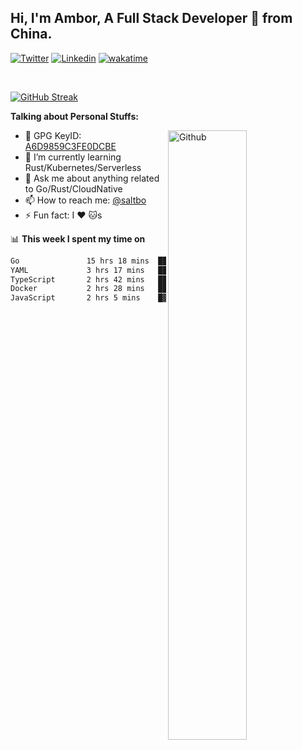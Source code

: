 ## Hi, I'm Ambor, A Full Stack Developer 🚀 from China.

[![Twitter](https://img.shields.io/badge/-saltbo-1ca0f1?style=flat&logo=twitter&logoColor=white)](https://twitter.com/rdsaltbo)
[![Linkedin](https://img.shields.io/badge/-saltbo-blue?style=flat&logo=Linkedin&logoColor=white)](https://www.linkedin.com/in/saltbo/)
[![wakatime](https://wakatime.com/badge/user/f82b1c77-faab-48cd-aef5-a12c0aff104b.svg)](https://wakatime.com/@f82b1c77-faab-48cd-aef5-a12c0aff104b)

&nbsp;  

[![GitHub Streak](http://github-readme-streak-stats.herokuapp.com?user=saltbo&hide_border=true&date_format=M%20j%5B%2C%20Y%5D)](https://git.io/streak-stats)

**Talking about Personal Stuffs:**
<!-- Any image aligned to the right. Beware the width  -->
<img width="50%" align="right" alt="Github" src="https://raw.githubusercontent.com/saltbo/saltbo/master/images/git-header.svg" />

- 🤘 GPG KeyID: [A6D9859C3FE0DCBE](https://saltbo.cn/pgp_keys.asc)
- 🌱 I’m currently learning Rust/Kubernetes/Serverless
- 💬 Ask me about anything related to Go/Rust/CloudNative
- 📫 How to reach me: [@saltbo](https://t.me/saltbo)
- ⚡ Fun fact: I :heart: :cat:s


📊 **This week I spent my time on**
<!--START_SECTION:waka-->

```txt
Go               15 hrs 18 mins  ████████████▓░░░░░░░░░░░░   50.86 %
YAML             3 hrs 17 mins   ██▓░░░░░░░░░░░░░░░░░░░░░░   10.93 %
TypeScript       2 hrs 42 mins   ██▒░░░░░░░░░░░░░░░░░░░░░░   09.03 %
Docker           2 hrs 28 mins   ██░░░░░░░░░░░░░░░░░░░░░░░   08.24 %
JavaScript       2 hrs 5 mins    █▓░░░░░░░░░░░░░░░░░░░░░░░   06.92 %
```

<!--END_SECTION:waka-->
